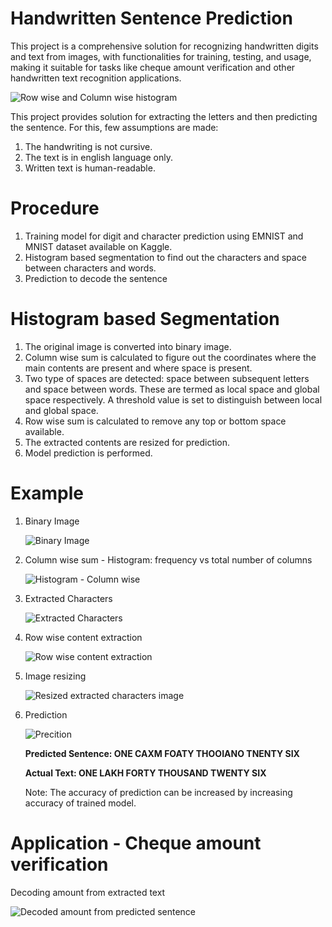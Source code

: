 # Handwritten Sentence Prediction

This project is a comprehensive solution for recognizing handwritten digits and text from images, with functionalities for training, testing, and usage, making it suitable for tasks like cheque amount verification and other handwritten text recognition applications.

![Row wise and Column wise histogram](https://github.com/theiturhs/handwritten-sentence-prediction/assets/96874023/8c40abef-dde6-4def-9013-84746ebc8c82)


This project provides solution for extracting the letters and then predicting the sentence. For this, few assumptions are made:

1. The handwriting is not cursive.
2. The text is in english language only.
3. Written text is human-readable.

# Procedure

1. Training model for digit and character prediction using EMNIST and MNIST dataset available on Kaggle.
2. Histogram based segmentation to find out the characters and space between characters and words.
3. Prediction to decode the sentence

# Histogram based Segmentation

1. The original image is converted into binary image.
2. Column wise sum is calculated to figure out the coordinates where the main contents are present and where space is present.
3. Two type of spaces are detected: space between subsequent letters and space between words. These are termed as local space and global space respectively. A threshold value is set to distinguish between local and global space.
4. Row wise sum is calculated to remove any top or bottom space available.
5. The extracted contents are resized for prediction.
6. Model prediction is performed.

# Example

1. Binary Image

   ![Binary Image](https://github.com/theiturhs/handwritten-sentence-prediction/assets/96874023/5066ad97-735b-4671-9701-34a7fc26f3c3)

2. Column wise sum - Histogram: frequency vs total number of columns

   ![Histogram - Column wise](https://github.com/theiturhs/handwritten-sentence-prediction/assets/96874023/2f245fe9-44ab-4ac5-9fad-52c18306dd38)

3. Extracted Characters

   ![Extracted Characters](https://github.com/theiturhs/handwritten-sentence-prediction/assets/96874023/a71cce9f-2815-4a32-8bf3-21834e5e7d97)

4. Row wise content extraction

   	![Row wise content extraction](https://github.com/theiturhs/handwritten-sentence-prediction/assets/96874023/aaff505f-6e94-422f-ae21-a632bacc2c64)


5. Image resizing

   ![Resized extracted characters image](https://github.com/theiturhs/handwritten-sentence-prediction/assets/96874023/a4711ab6-2384-47f9-bcc6-77aca913ae57)

6. Prediction

   ![Precition](https://github.com/theiturhs/handwritten-sentence-prediction/assets/96874023/acfe1e72-f060-4ae7-8650-6e04b4d5e0ed)

   **Predicted Sentence: ONE CAXM FOATY THOOIANO TNENTY SIX**
   
   **Actual Text: ONE LAKH FORTY THOUSAND TWENTY SIX**

   Note: The accuracy of prediction can be increased by increasing accuracy of trained model.


# Application - Cheque amount verification

Decoding amount from extracted text

![Decoded amount from predicted sentence](https://github.com/theiturhs/handwritten-sentence-prediction/assets/96874023/ecc43e46-e87a-4eb0-852e-edd3b9edd8c6)




